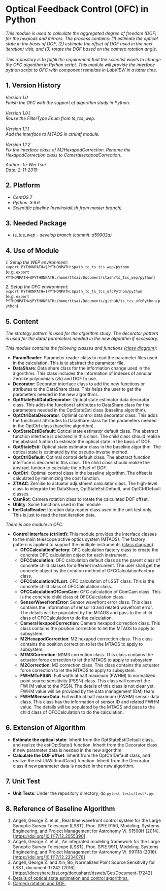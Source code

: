 # Optical Feedback Control (OFC) in Python

*This module is used to calculate the aggregated degree of freedom (DOF) for the hexpods and mirrors. The process contains: (1) estimate the optical state in the basis of DOF, (2) estimate the offset of DOF used in the next iteration/ visit, and (3) rotate the DOF based on the camera rotation angle.*
<br/>
<br/>
*This repository is to fulfill the requirement that the scientist wants to change the OFC algorithm in Python script. This module will provide the interface python script to OFC with component template in LabVIEW in a latter time.*

## 1. Version History

*Version 1.0*
<br/>
*Finish the OFC with the support of algorithm study in Python.*
<br/>
<br/>
*Version 1.0.1*
<br/>
*Reuse the FilterType Enum from ts_tcs_wep.*
<br/>
<br/>
*Version 1.1.1*
<br/>
*Add the interface to MTAOS in ctrlIntf module.*
<br/>
<br/>
*Version 1.1.2*
<br/>
*Fix the interface class of M2HexapodCorrection. Rename the HexapodCorrection class to CameraHexapodCorrection.*
<br/>

*Author: Te-Wei Tsai*
<br/>
*Date: 2-11-2019*

## 2. Platform

- *CentOS 7*
- *Python: 3.6.6*
- *Scientific pipeline (newinstall.sh from master branch)*

## 3. Needed Package

- *ts_tcs_wep - develop branch (commit: d59002a)*

## 4. Use of Module

*1. Setup the WEP environment:*
<br/>
`export PYTHONPATH=$PYTHONPATH:$path_to_ts_tcs_wep/python`
<br/>
(e.g. `export PYTHONPATH=$PYTHONPATH:/home/ttsai/Document/stash/ts_tcs_wep/python`)

*2. Setup the OFC environment:*
<br/>
`export PYTHONPATH=$PYTHONPATH:$path_to_ts_tcs_ofcPython/python`
<br/>
(e.g. `export PYTHONPATH=$PYTHONPATH:/home/ttsai/Documents/github/ts_tcs_ofcPython/python`)

## 5. Content

*The strategy pattern is used for the algorithm study. The decorator pattern is used for the data/ parameters needed in the new algorithm if necessary.*

*This module contains the following classes and functions ([class diagram](./doc/ofcPythonClassDiag.png)):*

- **ParamReader**: Parameter reader class to read the parameter files used in the calculation. This is to abstract the parameter file.
- **DataShare**: Data share class for the information change used in the algorithms. This class includes the information of indexes of annular Zernike polynomials (zk) and DOF to use.
- **Decorator**: Decorator interface class to add the new functions or attributes to the DataShare class. This helps the user to get the parameters needed in the new algorithms. 
- **OptStateEstiDataDecorator**: Optical state estimator data decorator class. This adds the functions/ attributes to DataShare class for the parameters needed in the OptStateEsti class (baseline algorithm).
- **OptCtrlDataDecorator**: Optimal control data decorator class. This adds the functions/ attributes to DataShare class for the parameters needed in the OptCtrl class (baseline algorithm).
- **OptStateEstiDefault**: Optical state estimator default class. The abstract function interface is declared in this class. The child class should realize the abstract funtion to estimate the optical state in the basis of DOF.
- **OptStateEsti**: Optical state estimator class in the baseline algorithm. The optical state is estimated by the pseudo-inverse method.
- **OptCtrlDefault**: Optimal control default class. The abstract function interface is declared in this class. The child class should realize the abstract funtion to calculate the offset of DOF.
- **OptCtrl**: Optimal control class in the baseline algorithm. The offset is calculated by minimizing the cost function.
- **ZTAAC**: Zernike to actuator adjustment calculator class. The high-level class to integrate the DataShare, OptStateEstiDefault, and OptCtrlDefault classes.
- **CamRot**: Camera rotation class to rotate the calculated DOF offset.
- **Utility**: Some functions used in this module.
- **IterDataReader**: Iteration data reader class used in the unit test only. This is just to read the test iteration data.

*There is one module in OFC:*

- **Control Interface (ctrlIntf)**: This module provides the interface classes to the main telescope active optics system (MTAOS). The factory pattern is applied to support the multiple instruments ([class diagram](./doc/ctrlIntfClassDiag.png)).
    - **OFCCalculationFactory**: OFC calculation factory class to create the concrete OFC calculation object for each instrument.
    - **OFCCalculation**: OFC calculation default class as the parent class of concrete child classes for different instrument. The user shall get the concrete object by the creation method of OFCCalculationFactory class.
    - **OFCCalculationOfLsst**: OFC calculation of LSST class. This is the concrete child class of OFCCalculation class.
    - **OFCCalculationOfComCam**: OFC calculation of ComCam class. This is the concrete child class of OFCCalculation class.
    - **SensorWavefrontError**: Sensor wavefront error class. This class contains the information of sensor Id and related wavefront error. The details will be populated by the MTAOS and pass to the child class of OFCCalculation to do the calculation.
    - **CameraHexapodCorrection**: Camera hexapod correction class. This class contains the position correction to let the MTAOS to apply to subsystem.
    - **M2HexapodCorrection**: M2 hexapod correction class. This class contains the position correction to let the MTAOS to apply to subsystem.
    - **M1M3Correction**: M1M3 correction class. This class contains the actuator force correction to let the MTAOS to apply to subsystem.
    - **M2Correction**: M2 correction class. This class contains the actuator force correction to let the MTAOS to apply to subsystem.
    - **FWHMToPSSN**: Full width at half maximum (FWHM) to normalized point source sensitivity (PSSN) class. This class will convert the FWHM value to the PSSN. The details of this class is not clear yet. FWHM value will be provided by the data management (DM) team.
    - **FWHMSensorData**: Full width at half maximum (FWHM) sensor data class. This class has the information of sensor ID and related FWHM value. The details will be populated by the MTAOS and pass to the child class of OFCCalculation to do the calculation.

## 6. Extension of Algorithm

- **Estimate the optical state**: Inherit from the OptStateEstiDefault class, and realize the estiOptState() function. Inherit from the Decorator class if new parameter data is needed in the new algorithm.
- **Calculate the DOF offset**: Inherit from the OptCtrlDefault class, and realize the estiUkWithoutGain() function. Inherit from the Decorator class if new parameter data is needed in the new algorithm.

## 7. Unit Test

- **Unit Tests**: Under the repository directory, do `pytest tests/test*.py`.

## 8. Reference of Baseline Algorithm

1. Angeli, George Z. et al., Real time wavefront control system for the Large Synoptic Survey Telescope (LSST), Proc. SPIE 9150, Modeling, Systems Engineering, and Project Management for Astronomy VI, 91500H (2014). [https://doi.org/10.1117/12.2055390]
2. Angeli, George Z. et al., An integrated modeling framework for the Large Synoptic Survey Telescope (LSST), Proc. SPIE 9911, Modeling, Systems Engineering, and Project Management for Astronomy VI, 991118 (2016). [https://doi.org/10.1117/12.2234078]
3. Angeli, George Z. and Xin, Bo, Normalized Point Source Sensitivity for LSST, document-17242 (2016). [https://docushare.lsst.org/docushare/dsweb/Get/Document-17242]
4. [Details of optical state estimation and control algorithms.](https://confluence.lsstcorp.org/display/LTS/Control+Algorithm+in+Optical+Feedback+Control)
5. [Camera rotation and DOF.](https://confluence.lsstcorp.org/display/LTS/Camera+Rotation+and+Degree+of+Freedom)
